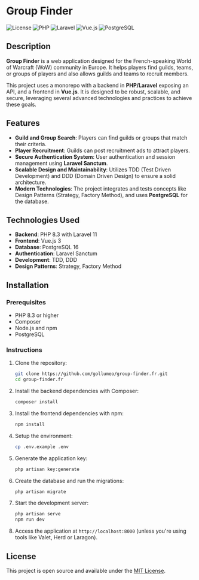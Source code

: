 # Group Finder

![License](https://img.shields.io/github/license/gollumeo/group-finder.fr) ![PHP](https://img.shields.io/badge/PHP-%5E8.3-blue) ![Laravel](https://img.shields.io/badge/Laravel-%5E11-orange) ![Vue.js](https://img.shields.io/badge/Vue.js-%5E3.0-brightgreen) ![PostgreSQL](https://img.shields.io/badge/PostgreSQL-%5E16.0-blue)

## Description

**Group Finder** is a web application designed for the French-speaking World of Warcraft (WoW) community in Europe. It
helps players find guilds, teams, or groups of players and also allows guilds and teams to recruit members.

This project uses a monorepo with a backend in **PHP/Laravel** exposing an API, and a frontend in **Vue.js**. It is
designed to be robust, scalable, and secure, leveraging several advanced technologies and practices to achieve these
goals.

## Features

- **Guild and Group Search**: Players can find guilds or groups that match their criteria.
- **Player Recruitment**: Guilds can post recruitment ads to attract players.
- **Secure Authentication System**: User authentication and session management using **Laravel Sanctum**.
- **Scalable Design and Maintainability**: Utilizes TDD (Test Driven Development) and DDD (Domain Driven Design) to
  ensure a solid architecture.
- **Modern Technologies**: The project integrates and tests concepts like Design Patterns (Strategy, Factory Method),
  and uses **PostgreSQL** for the database.

## Technologies Used

- **Backend**: PHP 8.3 with Laravel 11
- **Frontend**: Vue.js 3
- **Database**: PostgreSQL 16
- **Authentication**: Laravel Sanctum
- **Development**: TDD, DDD
- **Design Patterns**: Strategy, Factory Method

## Installation

### Prerequisites

- PHP 8.3 or higher
- Composer
- Node.js and npm
- PostgreSQL

### Instructions

1. Clone the repository:
   ```bash
   git clone https://github.com/gollumeo/group-finder.fr.git
   cd group-finder.fr
    ```
2. Install the backend dependencies with Composer:
    ```bash
   composer install
   ```
3. Install the frontend dependencies with npm:
    ```bash
    npm install
    ```
4. Setup the environment:
    ```bash
    cp .env.example .env
    ```
5. Generate the application key:
    ```bash
    php artisan key:generate
    ```
6. Create the database and run the migrations:
    ```bash
    php artisan migrate
    ```
7. Start the development server:
    ```bash
    php artisan serve
   npm run dev
    ```
8. Access the application at `http://localhost:8000` (unless you're using tools like Valet, Herd or Laragon). 

## License

This project is open source and available under the [MIT License](LICENSE).
```
